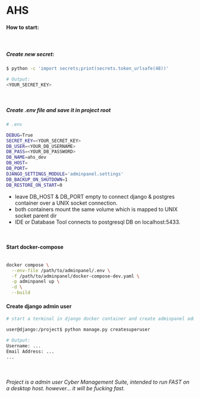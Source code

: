 # AHS

#### How to start:

<br>

##### Create new secret:
```bash
$ python -c 'import secrets;print(secrets.token_urlsafe(48))'

# Output:
<YOUR_SECRET_KEY>
```

<br>

##### Create .env file and save it in project root
```bash
# .env

DEBUG=True
SECRET_KEY=<YOUR_SECRET_KEY>
DB_USER=<YOUR_DB_USERNAME>
DB_PASS=<YOUR_DB_PASSWORD>
DB_NAME=ahs_dev
DB_HOST=
DB_PORT=
DJANGO_SETTINGS_MODULE='adminpanel.settings'
DB_BACKUP_ON_SHUTDOWN=1
DB_RESTORE_ON_START=0
```
- leave DB_HOST & DB_PORT empty to connect django & postgres container over a UNIX socket connection. 
- both containers mount the same volume which is mapped to UNIX socket parent dir
- IDE or Database Tool connects to postgresql DB on localhost:5433.

<br>

#### Start docker-compose 
```bash

docker compose \
  --env-file /path/to/adminpanel/.env \
  -f /path/to/adminpanel/docker-compose-dev.yaml \
  -p adminpanel up \
  -d \
  --build

```


#### Create django admin user 
```bash
# start a terminal in django docker container and create adminpanel admin user

user@django:/project$ python manage.py createsuperuser

# Output:
Username: ...
Email Address: ...
...
```

<br>

###### Project is a admin user Cyber Management Suite, intended to run FAST on a desktop host. however... it will be fucking fast.

<br>
